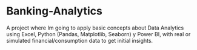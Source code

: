# Banking-Analytics
A project where Im going to apply basic concepts about Data Analytics using Excel, Python (Pandas, Matplotlib, Seaborn) y Power BI, with real or simulated financial/consumption data to get initial insights.
